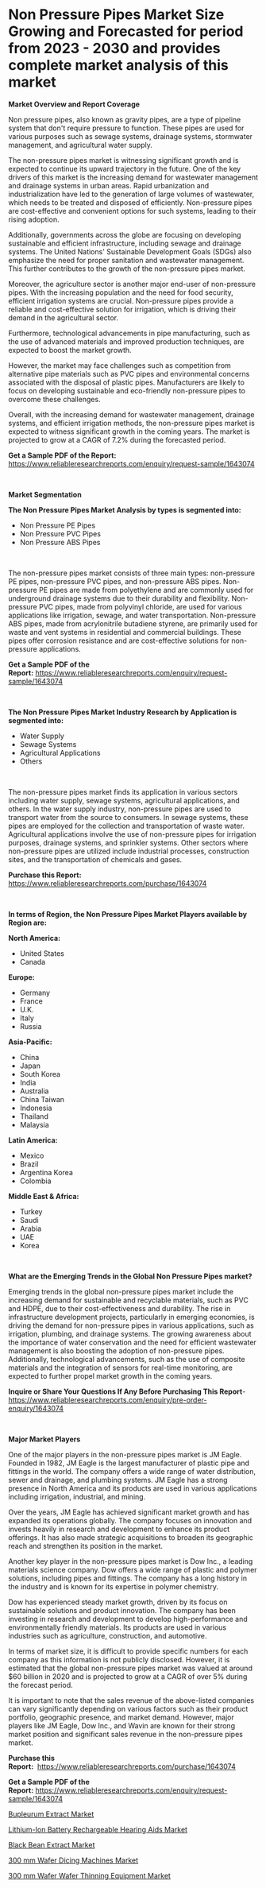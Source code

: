 <p><h1>Non Pressure Pipes Market Size Growing and Forecasted for period from 2023 - 2030 and provides complete market analysis of this market</h1></p><p><strong>Market Overview and Report Coverage</strong></p>
<p><p>Non pressure pipes, also known as gravity pipes, are a type of pipeline system that don't require pressure to function. These pipes are used for various purposes such as sewage systems, drainage systems, stormwater management, and agricultural water supply.</p><p>The non-pressure pipes market is witnessing significant growth and is expected to continue its upward trajectory in the future. One of the key drivers of this market is the increasing demand for wastewater management and drainage systems in urban areas. Rapid urbanization and industrialization have led to the generation of large volumes of wastewater, which needs to be treated and disposed of efficiently. Non-pressure pipes are cost-effective and convenient options for such systems, leading to their rising adoption.</p><p>Additionally, governments across the globe are focusing on developing sustainable and efficient infrastructure, including sewage and drainage systems. The United Nations' Sustainable Development Goals (SDGs) also emphasize the need for proper sanitation and wastewater management. This further contributes to the growth of the non-pressure pipes market.</p><p>Moreover, the agriculture sector is another major end-user of non-pressure pipes. With the increasing population and the need for food security, efficient irrigation systems are crucial. Non-pressure pipes provide a reliable and cost-effective solution for irrigation, which is driving their demand in the agricultural sector.</p><p>Furthermore, technological advancements in pipe manufacturing, such as the use of advanced materials and improved production techniques, are expected to boost the market growth.</p><p>However, the market may face challenges such as competition from alternative pipe materials such as PVC pipes and environmental concerns associated with the disposal of plastic pipes. Manufacturers are likely to focus on developing sustainable and eco-friendly non-pressure pipes to overcome these challenges.</p><p>Overall, with the increasing demand for wastewater management, drainage systems, and efficient irrigation methods, the non-pressure pipes market is expected to witness significant growth in the coming years. The market is projected to grow at a CAGR of 7.2% during the forecasted period.</p></p>
<p><strong>Get a Sample PDF of the Report:</strong> <a href="https://www.reliableresearchreports.com/enquiry/request-sample/1643074">https://www.reliableresearchreports.com/enquiry/request-sample/1643074</a></p>
<p>&nbsp;</p>
<p><strong>Market Segmentation</strong></p>
<p><strong>The Non Pressure Pipes Market Analysis by types is segmented into:</strong></p>
<p><ul><li>Non Pressure PE Pipes</li><li>Non Pressure PVC Pipes</li><li>Non Pressure ABS Pipes</li></ul></p>
<p>&nbsp;</p>
<p><p>The non-pressure pipes market consists of three main types: non-pressure PE pipes, non-pressure PVC pipes, and non-pressure ABS pipes. Non-pressure PE pipes are made from polyethylene and are commonly used for underground drainage systems due to their durability and flexibility. Non-pressure PVC pipes, made from polyvinyl chloride, are used for various applications like irrigation, sewage, and water transportation. Non-pressure ABS pipes, made from acrylonitrile butadiene styrene, are primarily used for waste and vent systems in residential and commercial buildings. These pipes offer corrosion resistance and are cost-effective solutions for non-pressure applications.</p></p>
<p><strong>Get a Sample PDF of the Report:</strong>&nbsp;<a href="https://www.reliableresearchreports.com/enquiry/request-sample/1643074">https://www.reliableresearchreports.com/enquiry/request-sample/1643074</a></p>
<p>&nbsp;</p>
<p><strong>The Non Pressure Pipes Market Industry Research by Application is segmented into:</strong></p>
<p><ul><li>Water Supply</li><li>Sewage Systems</li><li>Agricultural Applications</li><li>Others</li></ul></p>
<p>&nbsp;</p>
<p><p>The non-pressure pipes market finds its application in various sectors including water supply, sewage systems, agricultural applications, and others. In the water supply industry, non-pressure pipes are used to transport water from the source to consumers. In sewage systems, these pipes are employed for the collection and transportation of waste water. Agricultural applications involve the use of non-pressure pipes for irrigation purposes, drainage systems, and sprinkler systems. Other sectors where non-pressure pipes are utilized include industrial processes, construction sites, and the transportation of chemicals and gases.</p></p>
<p><strong>Purchase this Report:</strong>&nbsp; <a href="https://www.reliableresearchreports.com/purchase/1643074">https://www.reliableresearchreports.com/purchase/1643074</a></p>
<p>&nbsp;</p>
<p><strong>In terms of Region, the Non Pressure Pipes Market Players available by Region are:</strong></p>
<p>
    <p> <strong> North America: </strong>
        <ul>
            <li>United States</li>
            <li>Canada</li>
        </ul>
        </p> 
    <p> <strong> Europe: </strong>
        <ul>
            <li>Germany</li>
            <li>France</li>
            <li>U.K.</li>
            <li>Italy</li>
            <li>Russia</li>
        </ul>
        </p> 
    <p> <strong> Asia-Pacific: </strong>
        <ul>
            <li>China</li>
            <li>Japan</li>
            <li>South Korea</li>
            <li>India</li>
            <li>Australia</li>
            <li>China Taiwan</li>
            <li>Indonesia</li>
            <li>Thailand</li>
            <li>Malaysia</li>
        </ul>
        </p> 
    <p> <strong> Latin America: </strong>
        <ul>
            <li>Mexico</li>
            <li>Brazil</li>
            <li>Argentina Korea</li>
            <li>Colombia</li>
        </ul>
        </p> 
    <p> <strong> Middle East & Africa: </strong>
        <ul>
            <li>Turkey</li>
            <li>Saudi</li>
            <li>Arabia</li>
            <li>UAE</li>
            <li>Korea</li>
        </ul>
    </p>
    </p>
<p>&nbsp;</p>
<p><strong>What are the Emerging Trends in the Global Non Pressure Pipes market?</strong></p>
<p><p>Emerging trends in the global non-pressure pipes market include the increasing demand for sustainable and recyclable materials, such as PVC and HDPE, due to their cost-effectiveness and durability. The rise in infrastructure development projects, particularly in emerging economies, is driving the demand for non-pressure pipes in various applications, such as irrigation, plumbing, and drainage systems. The growing awareness about the importance of water conservation and the need for efficient wastewater management is also boosting the adoption of non-pressure pipes. Additionally, technological advancements, such as the use of composite materials and the integration of sensors for real-time monitoring, are expected to further propel market growth in the coming years.</p></p>
<p><strong>Inquire or Share Your Questions If Any Before Purchasing This Report</strong>- <a href="https://www.reliableresearchreports.com/enquiry/pre-order-enquiry/1643074">https://www.reliableresearchreports.com/enquiry/pre-order-enquiry/1643074</a></p>
<p>&nbsp;</p>
<p><strong>Major Market Players</strong></p>
<p><p>One of the major players in the non-pressure pipes market is JM Eagle. Founded in 1982, JM Eagle is the largest manufacturer of plastic pipe and fittings in the world. The company offers a wide range of water distribution, sewer and drainage, and plumbing systems. JM Eagle has a strong presence in North America and its products are used in various applications including irrigation, industrial, and mining.</p><p>Over the years, JM Eagle has achieved significant market growth and has expanded its operations globally. The company focuses on innovation and invests heavily in research and development to enhance its product offerings. It has also made strategic acquisitions to broaden its geographic reach and strengthen its position in the market.</p><p>Another key player in the non-pressure pipes market is Dow Inc., a leading materials science company. Dow offers a wide range of plastic and polymer solutions, including pipes and fittings. The company has a long history in the industry and is known for its expertise in polymer chemistry.</p><p>Dow has experienced steady market growth, driven by its focus on sustainable solutions and product innovation. The company has been investing in research and development to develop high-performance and environmentally friendly materials. Its products are used in various industries such as agriculture, construction, and automotive.</p><p>In terms of market size, it is difficult to provide specific numbers for each company as this information is not publicly disclosed. However, it is estimated that the global non-pressure pipes market was valued at around $60 billion in 2020 and is projected to grow at a CAGR of over 5% during the forecast period.</p><p>It is important to note that the sales revenue of the above-listed companies can vary significantly depending on various factors such as their product portfolio, geographic presence, and market demand. However, major players like JM Eagle, Dow Inc., and Wavin are known for their strong market position and significant sales revenue in the non-pressure pipes market.</p></p>
<p><strong>Purchase this Report:</strong>&nbsp;&nbsp;<a href="https://www.reliableresearchreports.com/purchase/1643074">https://www.reliableresearchreports.com/purchase/1643074</a></p>
<p></p>
<p><strong>Get a Sample PDF of the Report:</strong>&nbsp;<a href="https://www.reliableresearchreports.com/enquiry/request-sample/1643074">https://www.reliableresearchreports.com/enquiry/request-sample/1643074</a></p>
<p><p><a href="https://github.com/abdelrhmankishk22/Market-Research-Report-List-1/blob/main/bupleurum-extract-market.md">Bupleurum Extract Market</a></p><p><a href="https://medium.com/@emerylittle2023/lithium-ion-battery-rechargeable-hearing-aids-market-size-and-market-trends-complete-industry-fc4ada5a4c29">Lithium-Ion Battery Rechargeable Hearing Aids Market</a></p><p><a href="https://github.com/maliyahmorrow6654/Market-Research-Report-List-1/blob/main/black-bean-extract-market.md">Black Bean Extract Market</a></p><p><a href="https://medium.com/@kiannoel89776554/300-mm-wafer-dicing-machines-market-focuses-on-market-share-size-and-projected-forecast-till-2030-660ec1096345">300 mm Wafer Dicing Machines Market</a></p><p><a href="https://medium.com/@allelee654/300-mm-wafer-wafer-thinning-equipment-market-comprehensive-assessment-by-type-application-and-c86d754253de">300 mm Wafer Wafer Thinning Equipment Market</a></p></p>